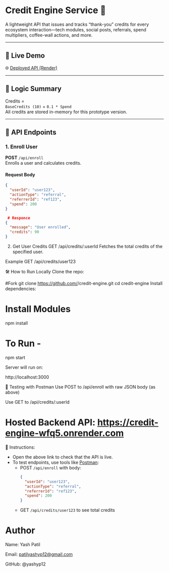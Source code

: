 # Credit Engine Service 🚀

A lightweight API that issues and tracks “thank-you” credits for every ecosystem interaction—tech modules, social posts, referrals, spend multipliers, coffee-wall actions, and more.

---

## 🔗 Live Demo

🌐 [Deployed API (Render)](https://credit-engine-wfq5.onrender.com)

---

## 🧠 Logic Summary

Credits =  
`BaseCredits (10)` + `0.1 * Spend`  
All credits are stored in-memory for this prototype version.

---

## 🚀 API Endpoints

### 1. Enroll User

**POST** `/api/enroll`  
Enrolls a user and calculates credits.

#### Request Body
```json
{
  "userId": "user123",
  "actionType": "referral",
  "referrerId": "ref123",
  "spend": 200
}

 # Responce
{
  "message": "User enrolled",
  "credits": 90
}
```
2. Get User Credits
GET /api/credits/:userId
Fetches the total credits of the specified user.

Example
GET /api/credits/user123

🛠️ How to Run Locally
Clone the repo:

 #Fork 
git clone https://github.com/<your-username>/credit-engine.git
cd credit-engine
Install dependencies:

# Install Modules
npm install
 

# To Run - 
npm start

Server will run on:

http://localhost:3000

🧪 Testing with Postman
Use POST to /api/enroll with raw JSON body (as above)

Use GET to /api/credits/:userId

# Hosted Backend API: https://credit-engine-wfq5.onrender.com

📌 Instructions:
- Open the above link to check that the API is live.
- To test endpoints, use tools like [Postman](https://www.postman.com/):
  - POST `/api/enroll` with body:
    ```json
    {
      "userId": "user123",
      "actionType": "referral",
      "referrerId": "ref123",
      "spend": 200
    }
    ```
  - GET `/api/credits/user123` to see total credits


# Author
Name: Yash Patil 

Email: patilyashyp12@gmail.com

GitHub: @yashyp12
